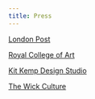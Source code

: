 ```yaml
---
title: Press
---
```

[L﻿ondon Post](https://london-post.co.uk/artotel-london-battersea-power-station-nine-elms-arts-ministry-launch-christmas-community-art-studio/)

[R﻿oyal College of Art](https://www.rca.ac.uk/news-and-events/news/adalberto-lonardi/#:~:text=Adalberto's%20practice%20interweaves%20culture%20and,his%20students%20and%20audiences%20alike.)

[Kit Kemp Design Studio](https://kitkemp.com/a-place-called-home/)

[T﻿he Wick Culture](https://thewickculture.com/spotlight-artist-adalberto-lonardi/)